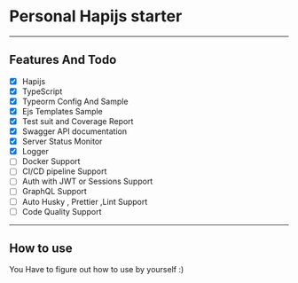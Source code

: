# Personal Hapijs starter

---

## Features And Todo

- [x] Hapijs
- [x] TypeScript
- [x] Typeorm Config And Sample
- [x] Ejs Templates Sample
- [x] Test suit and Coverage Report
- [x] Swagger API documentation
- [x] Server Status Monitor
- [x] Logger
- [ ] Docker Support
- [ ] CI/CD pipeline Support
- [ ] Auth with JWT or Sessions Support
- [ ] GraphQL Support
- [ ] Auto Husky , Prettier ,Lint Support
- [ ] Code Quality Support

---

## How to use

You Have to figure out how to use by yourself :)
